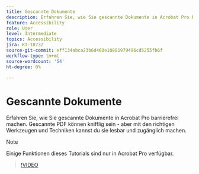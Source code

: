 ```yaml
---
title: Gescannte Dokumente
description: Erfahren Sie, wie Sie gescannte Dokumente in Acrobat Pro barrierefrei machen
feature: Accessibility
role: User
level: Intermediate
topics: Accessibility
jira: KT-18732
source-git-commit: eff134abca23b6d460e10881979496cd5255fb6f
workflow-type: tm+mt
source-wordcount: '54'
ht-degree: 0%

---
```


# Gescannte Dokumente

Erfahren Sie, wie Sie gescannte Dokumente in Acrobat Pro barrierefrei machen. Gescannte PDF können knifflig sein - aber mit den richtigen Werkzeugen und Techniken kannst du sie lesbar und zugänglich machen.

>[!NOTE]
>
>Einige Funktionen dieses Tutorials sind nur in Acrobat Pro verfügbar.

>[!VIDEO](https://video.tv.adobe.com/v/3476243?captions=ger&quality=12&learn=on&hidetitle=true)

